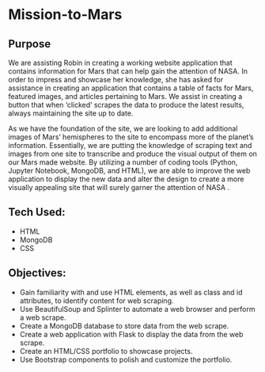 # Mission-to-Mars

## Purpose
We are assisting Robin in creating a working website application that contains information for Mars that can help gain the attention of NASA. In order to impress and showcase her knowledge, she has asked for assistance in creating an application that contains a table of facts for Mars, featured images, and articles pertaining to Mars. We assist in creating a button that when ‘clicked’ scrapes the data to produce the latest results, always maintaining the site up to date.

As we have the foundation of the site, we are looking to add additional images of Mars’ hemispheres to the site to encompass more of the planet’s information. Essentially, we are putting the knowledge of scraping text and images from one site to transcribe and produce the visual output of them on our Mars made website. By utilizing a number of coding tools (Python, Jupyter Notebook, MongoDB, and HTML), we are able to improve the web application to display the new data and alter the design to create a more visually appealing site that will surely garner the attention of NASA . 

## Tech Used:
- HTML
- MongoDB
- CSS

## Objectives:
- Gain familiarity with and use HTML elements, as well as class and id attributes, to identify content for web scraping.
- Use BeautifulSoup and Splinter to automate a web browser and perform a web scrape.
- Create a MongoDB database to store data from the web scrape.
- Create a web application with Flask to display the data from the web scrape.
- Create an HTML/CSS portfolio to showcase projects.
- Use Bootstrap components to polish and customize the portfolio.
